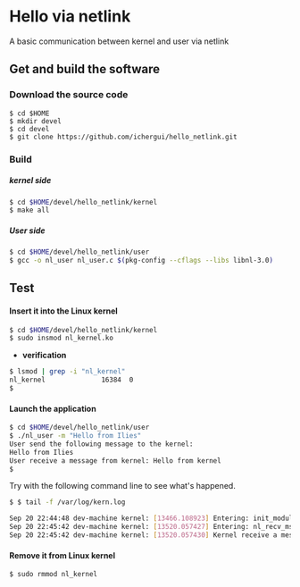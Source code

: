 # Hello via netlink
A basic communication between kernel and user via netlink

## Get and build the software
### Download the source code
    $ cd $HOME
    $ mkdir devel
    $ cd devel
    $ git clone https://github.com/ichergui/hello_netlink.git

### Build
##### kernel side

```bash
$ cd $HOME/devel/hello_netlink/kernel
$ make all
```
##### User side
```bash
$ cd $HOME/devel/hello_netlink/user
$ gcc -o nl_user nl_user.c $(pkg-config --cflags --libs libnl-3.0)
```


## Test
#### Insert it into the Linux kernel
```bash
$ cd $HOME/devel/hello_netlink/kernel
$ sudo insmod nl_kernel.ko
```
* __verification__
```bash
$ lsmod | grep -i "nl_kernel"
nl_kernel              16384  0
$
```

#### Launch the application
```bash
$ cd $HOME/devel/hello_netlink/user
$ ./nl_user -m "Hello from Ilies"
User send the following message to the kernel:
Hello from Ilies
User receive a message from kernel: Hello from kernel
$
```

Try with the following command line to see what's happened.

```bash
$ $ tail -f /var/log/kern.log

Sep 20 22:44:48 dev-machine kernel: [13466.108923] Entering: init_module
Sep 20 22:45:42 dev-machine kernel: [13520.057427] Entering: nl_recv_msg_cb
Sep 20 22:45:42 dev-machine kernel: [13520.057430] Kernel receive a message from user:Hello from Ilies
```


#### Remove it from Linux kernel
```bash
$ sudo rmmod nl_kernel
```
